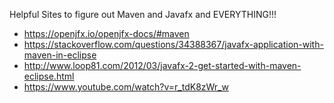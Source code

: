 Helpful Sites to figure out Maven and Javafx and EVERYTHING!!!

- https://openjfx.io/openjfx-docs/#maven
- https://stackoverflow.com/questions/34388367/javafx-application-with-maven-in-eclipse
- http://www.loop81.com/2012/03/javafx-2-get-started-with-maven-eclipse.html
- https://www.youtube.com/watch?v=r_tdK8zWr_w
